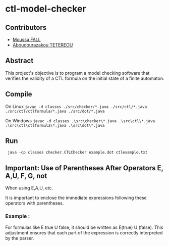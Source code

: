 # ctl-model-checker

## Contributors
- [Moussa FALL](https://github.com/f-musa)
- [Aboudourazakou TETEREOU](https://github.com/TchaloSon)

## Abstract
This project's objective is to program a model checking software that verifies the validity of a CTL formula on the initial state of a finite automaton.

## Compile
On Linux ```javac -d classes ./src/checker/*.java ./src/ctl/*.java ./src/ctl/ctlformula/*.java ./src/dot/*.java``` 

On Windows ```javac -d classes .\src\checker\*.java .\src\ctl\*.java .\src\ctl\ctlformula\*.java .\src\dot\*.java``` 

## Run
``` java -cp classes checker.CTLChecker example.dot ctlexample.txt``` 

## Important: Use of Parentheses After Operators E, A,U, F, G, not
When using E,A,U, etc. 

It is important to enclose the immediate
expressions following these operators with parentheses.

 ### Example : 
For formulas like E true U false, it should be written as E(true) U (false).
This adjustment ensures that each part of the expression is 
correctly interpreted by the parser.
